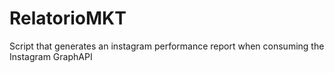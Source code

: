 # RelatorioMKT
 Script that generates an instagram performance report when consuming the Instagram GraphAPI

